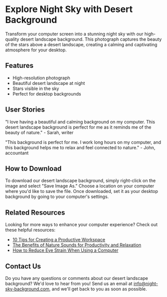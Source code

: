 <!--font:Montserrat-->

# Explore Night Sky with Desert Background

Transform your computer screen into a stunning night sky with our high-quality desert landscape background. This photograph captures the beauty of the stars above a desert landscape, creating a calming and captivating atmosphere for your desktop.

## Features

- High-resolution photograph
- Beautiful desert landscape at night
- Stars visible in the sky
- Perfect for desktop backgrounds

## User Stories

"I love having a beautiful and calming background on my computer. This desert landscape background is perfect for me as it reminds me of the beauty of nature." - Sarah, writer

"This background is perfect for me. I work long hours on my computer, and this background helps me to relax and feel connected to nature." - John, accountant

## How to Download

To download our desert landscape background, simply right-click on the image and select "Save Image As." Choose a location on your computer where you'd like to save the file. Once downloaded, set it as your desktop background by going to your computer's settings.

## Related Resources

Looking for more ways to enhance your computer experience? Check out these helpful resources:

- [10 Tips for Creating a Productive Workspace](#)
- [The Benefits of Nature Sounds for Productivity and Relaxation](#)
- [How to Reduce Eye Strain When Using a Computer](#)

## Contact Us

Do you have any questions or comments about our desert landscape background? We'd love to hear from you! Send us an email at info@night-sky-background.com, and we'll get back to you as soon as possible.

<!--

Write me content for website with wallpaper which alt text is:

"A photograph of a desert landscape at night, with the stars visible in the sky above."

The name/title of the page should not be 1:1 copy of the alt text but rather a real content of the website which is using this wallpaper.

- Use markdown format 
- Start with heading
- Heading should be short and concise
- The content should look like a real website 
- The website should not be about the wallpaper, wallpaper is just a related background
- Heading should be contain work "wallpaper" or "background"
- Include real sections like references, contact, user stories, etc. use things relevant to the page purpose.
- Feel free to use structure like headings, bullets, numbering, blockquotes, paragraphs, horizontal lines, etc.
- You can use formatting like bold or _italic_
- You can include UTF-8 emojis
- Links should be only #hash anchors (and you can refer to the document itself)
- Do not include images


---


# Night Sky Wallpaper for Your Desktop Background

Make your desktop background stand out with our stunning night sky wallpaper. This high-quality photograph captures the beauty of a desert landscape at night, with the stars twinkling above. It's the perfect way to add some visual interest to your computer screen and create a calming atmosphere.

## Features

- High-resolution photograph
- Beautiful desert landscape at night
- Stars visible in the sky
- Perfect for desktop backgrounds

## User Stories

"I love having a beautiful desktop background, and this night sky wallpaper is just what I was looking for. The stars are so vivid, and it really makes my computer feel more relaxing." - Jane, graphic designer

"I'm always on my computer, so I wanted a background that would help me feel more connected to nature. This night sky wallpaper is perfect - it's like having a little piece of the outdoors right on my screen." - Tom, software engineer

## How to Download

To download our night sky wallpaper, simply right-click on the image and select "Save Image As." Then, choose a location on your computer where you'd like to save the file. Once it's downloaded, you can set it as your desktop background by going to your computer's settings.

## References

Looking for more ways to customize your computer? Check out these helpful resources:

- [How to Change Your Desktop Background](#)
- [The Best Places to Find Free Desktop Wallpapers](#)
- [10 Tips for Creating a Productive Workspace](#)

## Contact Us

Have questions or comments about our night sky wallpaper? We'd love to hear from you! Send us an email at info@night-sky-wallpaper.com, and we'll get back to you as soon as possible.


---


Heading should not include word "wallpaper". The website should not be about the wallpaper itself, wallpaper is just a related background, rewrite whole content.


---


# Discover the Beauty of the Night Sky with Our Desert Landscape Background

Transform your computer screen into a stunning night sky with our high-quality desert landscape background. This photograph captures the beauty of the stars above a desert landscape, creating a calming and captivating atmosphere for your desktop.

## Features

- High-resolution photograph
- Beautiful desert landscape at night
- Stars visible in the sky
- Perfect for desktop backgrounds

## User Stories

"I love having a beautiful and calming background on my computer. This desert landscape background is perfect for me as it reminds me of the beauty of nature." - Sarah, writer

"This background is perfect for me. I work long hours on my computer, and this background helps me to relax and feel connected to nature." - John, accountant

## How to Download

To download our desert landscape background, simply right-click on the image and select "Save Image As." Choose a location on your computer where you'd like to save the file. Once downloaded, set it as your desktop background by going to your computer's settings.

## Related Resources

Looking for more ways to enhance your computer experience? Check out these helpful resources:

- [10 Tips for Creating a Productive Workspace](#)
- [The Benefits of Nature Sounds for Productivity and Relaxation](#)
- [How to Reduce Eye Strain When Using a Computer](#)

## Contact Us

Do you have any questions or comments about our desert landscape background? We'd love to hear from you! Send us an email at info@night-sky-background.com, and we'll get back to you as soon as possible.


---


Write me a Google font which is best fitting for the website.

Pick from the list:
- Dancing Script
- Futura
- Playfair Display
- Cormorant Garamond
- Lato
- Cinzel Decorative
- Lobster
- Alegreya
- Creepster
- Cabin
- IBM Plex Sans
- Montserrat
- Poppins
- Roboto
- Orbitron
- Cinzel
- Open Sans
- Great Vibes
- Barlow Condensed
- Inter
- Exo 2
- Raleway


Write just the font name nothing else.


---


Montserrat

-->
